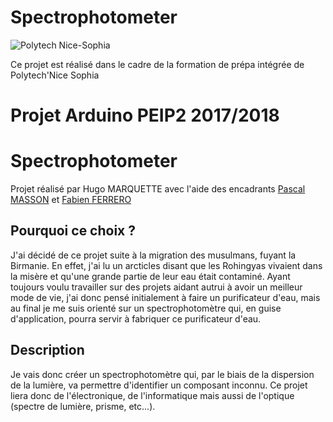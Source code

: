 # Spectrophotometer

<img src=https://camo.githubusercontent.com/2fe98f1f93a495607acfac1a6b62cb1d4affdbca/687474703a2f2f7777772e706f6c79746563686e6963652e66722f6a616869612f6a73702f6a616869612f74656d706c617465732f696e632f696d672f706f6c79746563685f6e6963652d736f706869612e706e67 alt="Polytech Nice-Sophia">

Ce projet est réalisé dans le cadre de la formation de prépa intégrée de Polytech'Nice Sophia
<h1>Projet Arduino PEIP2 2017/2018</h1>
<h1>Spectrophotometer</h1>
<p>Projet réalisé par Hugo MARQUETTE avec l'aide des encadrants <a href="http://users.polytech.unice.fr/~pmasson/Enseignement-arduino.htm"> Pascal MASSON</a> et <a href="http://users.polytech.unice.fr/~ferrero/Stage/Stage.html">Fabien FERRERO</a></p> 
<h2>Pourquoi ce choix ?</h2>
<p>J'ai décidé de ce projet suite à la migration des musulmans, fuyant la Birmanie. En effet, j'ai lu un arcticles disant que les Rohingyas vivaient dans la misère et qu'une grande partie de leur eau était contaminé. Ayant toujours voulu travailler sur des projets aidant autrui à avoir un meilleur mode de vie, j'ai donc pensé initialement à faire un purificateur d'eau, mais au final je me suis orienté sur un spectrophotomètre qui, en guise d'application, pourra servir à fabriquer ce purificateur d'eau.</p>
<h2>Description</h2>
<p>Je vais donc créer un spectrophotomètre qui, par le biais de la dispersion de la lumière, va permettre d'identifier un composant inconnu. Ce projet liera donc de l'électronique, de l'informatique mais aussi de l'optique (spectre de lumière, prisme, etc...).</p>
